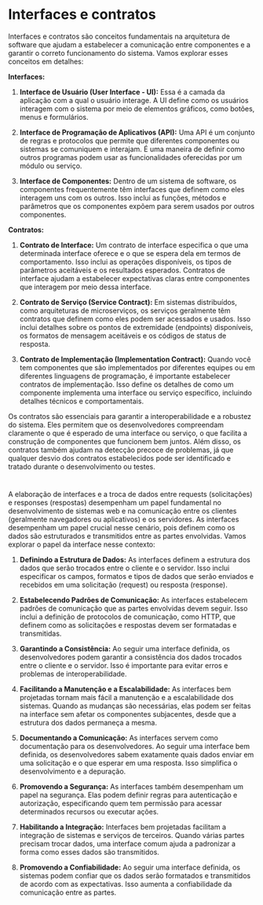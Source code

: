 # Interfaces e contratos
Interfaces e contratos são conceitos fundamentais na arquitetura de software que ajudam a estabelecer a comunicação entre componentes e a garantir o correto funcionamento do sistema. Vamos explorar esses conceitos em detalhes:

**Interfaces:**

1. **Interface de Usuário (User Interface - UI):** Essa é a camada da aplicação com a qual o usuário interage. A UI define como os usuários interagem com o sistema por meio de elementos gráficos, como botões, menus e formulários.

2. **Interface de Programação de Aplicativos (API):** Uma API é um conjunto de regras e protocolos que permite que diferentes componentes ou sistemas se comuniquem e interajam. É uma maneira de definir como outros programas podem usar as funcionalidades oferecidas por um módulo ou serviço.

3. **Interface de Componentes:** Dentro de um sistema de software, os componentes frequentemente têm interfaces que definem como eles interagem uns com os outros. Isso inclui as funções, métodos e parâmetros que os componentes expõem para serem usados por outros componentes.

**Contratos:**

1. **Contrato de Interface:** Um contrato de interface especifica o que uma determinada interface oferece e o que se espera dela em termos de comportamento. Isso inclui as operações disponíveis, os tipos de parâmetros aceitáveis e os resultados esperados. Contratos de interface ajudam a estabelecer expectativas claras entre componentes que interagem por meio dessa interface.

2. **Contrato de Serviço (Service Contract):** Em sistemas distribuídos, como arquiteturas de microserviços, os serviços geralmente têm contratos que definem como eles podem ser acessados e usados. Isso inclui detalhes sobre os pontos de extremidade (endpoints) disponíveis, os formatos de mensagem aceitáveis e os códigos de status de resposta.

3. **Contrato de Implementação (Implementation Contract):** Quando você tem componentes que são implementados por diferentes equipes ou em diferentes linguagens de programação, é importante estabelecer contratos de implementação. Isso define os detalhes de como um componente implementa uma interface ou serviço específico, incluindo detalhes técnicos e comportamentais.

Os contratos são essenciais para garantir a interoperabilidade e a robustez do sistema. Eles permitem que os desenvolvedores compreendam claramente o que é esperado de uma interface ou serviço, o que facilita a construção de componentes que funcionem bem juntos. Além disso, os contratos também ajudam na detecção precoce de problemas, já que qualquer desvio dos contratos estabelecidos pode ser identificado e tratado durante o desenvolvimento ou testes.

#
A elaboração de interfaces e a troca de dados entre requests (solicitações) e responses (respostas) desempenham um papel fundamental no desenvolvimento de sistemas web e na comunicação entre os clientes (geralmente navegadores ou aplicativos) e os servidores. As interfaces desempenham um papel crucial nesse cenário, pois definem como os dados são estruturados e transmitidos entre as partes envolvidas. Vamos explorar o papel da interface nesse contexto:

1. **Definindo a Estrutura de Dados:** As interfaces definem a estrutura dos dados que serão trocados entre o cliente e o servidor. Isso inclui especificar os campos, formatos e tipos de dados que serão enviados e recebidos em uma solicitação (request) ou resposta (response).

2. **Estabelecendo Padrões de Comunicação:** As interfaces estabelecem padrões de comunicação que as partes envolvidas devem seguir. Isso inclui a definição de protocolos de comunicação, como HTTP, que definem como as solicitações e respostas devem ser formatadas e transmitidas.

3. **Garantindo a Consistência:** Ao seguir uma interface definida, os desenvolvedores podem garantir a consistência dos dados trocados entre o cliente e o servidor. Isso é importante para evitar erros e problemas de interoperabilidade.

4. **Facilitando a Manutenção e a Escalabilidade:** As interfaces bem projetadas tornam mais fácil a manutenção e a escalabilidade dos sistemas. Quando as mudanças são necessárias, elas podem ser feitas na interface sem afetar os componentes subjacentes, desde que a estrutura dos dados permaneça a mesma.

5. **Documentando a Comunicação:** As interfaces servem como documentação para os desenvolvedores. Ao seguir uma interface bem definida, os desenvolvedores sabem exatamente quais dados enviar em uma solicitação e o que esperar em uma resposta. Isso simplifica o desenvolvimento e a depuração.

6. **Promovendo a Segurança:** As interfaces também desempenham um papel na segurança. Elas podem definir regras para autenticação e autorização, especificando quem tem permissão para acessar determinados recursos ou executar ações.

7. **Habilitando a Integração:** Interfaces bem projetadas facilitam a integração de sistemas e serviços de terceiros. Quando várias partes precisam trocar dados, uma interface comum ajuda a padronizar a forma como esses dados são transmitidos.

8. **Promovendo a Confiabilidade:** Ao seguir uma interface definida, os sistemas podem confiar que os dados serão formatados e transmitidos de acordo com as expectativas. Isso aumenta a confiabilidade da comunicação entre as partes.